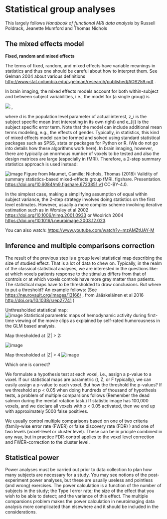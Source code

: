 # Statistical group analyses
This largely follows *Handbook of functional MRI data analysis* by Russell Poldrack, Jeanette Mumford and Thomas Nichols
## The mixed effects model

**Fixed, random and mixed effects**

The terms of fixed, random, and mixed effects have variable meanings in statistics and thus one should be careful about how to interpret them. See Gelman 2004 about various definitions http://www.stat.columbia.edu/~gelman/research/published/AOS259.pdf . 

In brain imaging, the mixed effects models account for both within-subject and between subject variabilities, i.e., the model for (a single group) is

<img src="https://render.githubusercontent.com/render/math?math=y_{ij} = d \oplus z_i \oplus e_{ij}"> ,

where d is the population level parameter of actual interest, z_i is the subject specific mean (not interesting in its own right) and e_{ij} is the subject specific error term.  Note that the model can include additional mean terms modeling, e.g., the effects of gender. Typically, in statistics, this kind of mixed effects model can be formed and solved using standard statistical packages such as SPSS, stata or packages for Python or R. (We do not go into details how these algorithms work here). In brain imaging, however, there are typically an enormous number of voxels to be tested and also the design matrices are large (especially in fMRI). Therefore, a 2-step summary statistics approach is used instead: 

![image](https://user-images.githubusercontent.com/6709791/169844800-b2aa9eed-2402-4871-a64b-554536afa1db.png) 
Figure from Maumet, Camille; Nichols, Thomas (2018): Validity of summary statistics-based mixed-effects group fMRI. figshare. Presentation. https://doi.org/10.6084/m9.figshare.6723851.v1  CC-BY-4.0. 

In the simplest case, making a simplifying assumption of equal within subject variance, the 2-step strategy involves doing statistics on the first level estimates. However, usually a more complex scheme involving iterative estimation such as in Worsley et al 2002 https://doi.org/10.1006/nimg.2001.0933 or Woolrich 2004 https://doi.org/10.1016/j.neuroimage.2003.12.023.        

You can also watch: https://www.youtube.com/watch?v=mzAMZtUAY-M

## Inference and multiple comparisons correction

The result of the previous step is a group level statistical map describing the size of studied effect. That is a lot of data to chew on. Typically, in the realm of the classical statistical analyses, we are interested in the questions like:  at which voxels patients response to the stimulus differs from that of controls or at which voxels controls have more gray matter than patients.  The statistical maps have to be thresholded to draw conclusions. But where to put a threshold?   An example follows: (See https://neurovault.org/images/13166/ , from Jääskeläinen et al 2016 http://doi.org/10.1038/srep27741 )

Unthresholded statistical map:  
![image](https://user-images.githubusercontent.com/6709791/169892655-131f26cb-c955-44c2-ba15-288d66354e7b.png) Statistical parametric maps of hemodynamic activity during first-time viewing of the movie clips as explained by self-rated humorousness in the GLM based analysis.  

Map thresholded at |Z| > 2:

![image](https://user-images.githubusercontent.com/6709791/169894379-eaed166d-7f4e-4e31-9478-3a4f03c5324d.png)

Map thresholded at |Z| > 4
![image](https://user-images.githubusercontent.com/6709791/169894715-f9a08cc8-8125-4bbf-8078-af21e6b842b6.png)

Which one is correct? 

We formulate a hypothesis test at each voxel, i.e., assign a p-value to a voxel. If our statistical maps are parametric (t, Z, or F typically), we can easily assign a p-value to each voxel.  But how the threshold the p-values? If we threshold at p < 0.05 when doing hundreds of thousand of hypothesis tests, a problem of multiple comparsions follows (Remember the dead salmon during the mental rotation task.)  If statistic image has 100,000 voxels, and we declare all voxels with p < 0.05 activated, then we end up with approximately 5000 false positives.  

We usually control multiple comparisons based on one of two criteria (family-wise error rate (FWER) or false discovery rate (FDR) ) and one of two levels (voxel-level or cluster level). These can be in priciple combined in any way, but in practice FDR-control applies to the voxel level correction and FWER-correction to the cluster level.    

## Statistical power

Power analyses must be carried out prior to data collection to plan how many subjects are necessary for a study. You may see notions of the post-experiment power analyses, but these are usually useless and pointless (and wrong) exercises.  The power calculation is a function of the number of subjects in the study; the Type I error rate; the size of the effect that you wish to be able to detect; and the variance of this effect. The multiple comparsions problem makes the power calculation in neuroimaging data analysis more complicated than elsewhere and it should be included in the considerations.  
